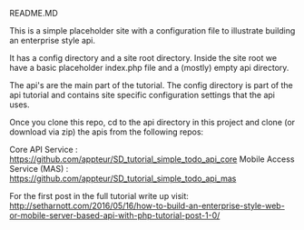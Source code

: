 README.MD

This is a simple placeholder site with a configuration file to illustrate building an enterprise style api.

It has a config directory and a site root directory. Inside the site root we have a basic placeholder index.php file and a (mostly) empty api directory.

The api's are the main part of the tutorial. The config directory is part of the api tutorial and contains site specific configuration settings that the api uses.

Once you clone this repo, cd to the api directory in this project and clone (or download via zip) the apis from the following repos:

Core API Service			:	https://github.com/appteur/SD_tutorial_simple_todo_api_core
Mobile Access Service (MAS)	:	https://github.com/appteur/SD_tutorial_simple_todo_api_mas


For the first post in the full tutorial write up visit: http://setharnott.com/2016/05/16/how-to-build-an-enterprise-style-web-or-mobile-server-based-api-with-php-tutorial-post-1-0/